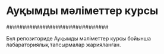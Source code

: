 # Ауқымды мәліметтер курсы
###############################

Бүл репозиториде Ауқымды мәліметтер курсы бойынша лабараториялық тапсырмалар жарияланған.

